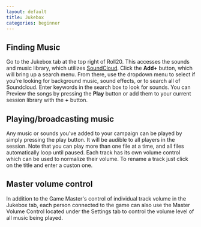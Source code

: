 ```yaml
---
layout: default
title: Jukebox
categories: beginner
---
```


## Finding Music

  Go to the Jukebox tab at the top right of Roll20.  This accesses the sounds and music library, which utilizes [SoundCloud](http://www.soundcloud.com/ "SoundCloud").  Click the **Add+** button, which will bring up a search menu.  From there, use the dropdown menu to select if you're looking for background music, sound effects, or to search all of Soundcloud. Enter keywords in the search box to look for sounds.  You can Preview the songs by pressing the **Play** button or add them to your current session library with the **+** button.  

## Playing/broadcasting music

  Any music or sounds you've added to your campaign can be played by simply pressing the play button.  It will be audible to all players in the session.  Note that you can play more than one file at a time, and all files automatically loop until paused.  Each track has its own volume control which can be used to normalize their volume. To rename a track just click on the title and enter a custon one. 

## Master volume control

  In addition to the Game Master's control of individual track volume in the Jukebox tab, each person connected to the game can also use the Master Volume Control located under the Settings tab to control the volume level of all music being played.